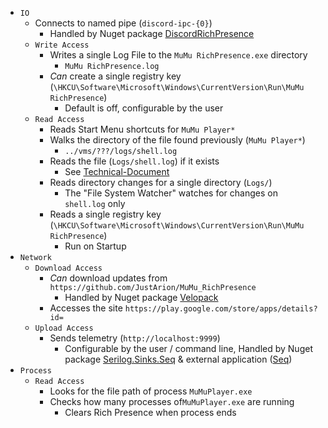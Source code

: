﻿- `IO`
    - Connects to named pipe (`discord-ipc-{0}`)
        - Handled by Nuget package [DiscordRichPresence](https://www.nuget.org/packages/DiscordRichPresence)
    - `Write Access`
        - Writes a single Log File to the `MuMu RichPresence.exe` directory
            - `MuMu RichPresence.log`
        - _Can_ create a single registry key (`\HKCU\Software\Microsoft\Windows\CurrentVersion\Run\MuMu RichPresence`)
            - Default is off, configurable by the user
    - `Read Access`
        - Reads Start Menu shortcuts for `MuMu Player*`
        - Walks the directory of the file found previously (`MuMu Player*`)
            - `../vms/???/logs/shell.log`
        - Reads the file (`Logs/shell.log`) if it exists
            - See [Technical-Document](technical-1.md)
        - Reads directory changes for a single directory (`Logs/`)
            - The "File System Watcher" watches for changes on `shell.log` only
        - Reads a single registry key (`\HKCU\Software\Microsoft\Windows\CurrentVersion\Run\MuMu RichPresence`)
            - Run on Startup
- `Network`
    - `Download Access`
        - _Can_ download updates from `https://github.com/JustArion/MuMu_RichPresence`
            - Handled by Nuget package [Velopack](https://www.nuget.org/packages/Velopack)
        - Accesses the site `https://play.google.com/store/apps/details?id=`
    - `Upload Access`
        - Sends telemetry (`http://localhost:9999`)
            - Configurable by the user / command line, Handled by Nuget package [Serilog.Sinks.Seq](https://www.nuget.org/packages/Serilog.Sinks.Seq) & external application ([Seq](https://datalust.co/seq))
- `Process`
    - `Read Access`
        - Looks for the file path of process `MuMuPlayer.exe`
        - Checks how many processes of`MuMuPlayer.exe` are running
            - Clears Rich Presence when process ends